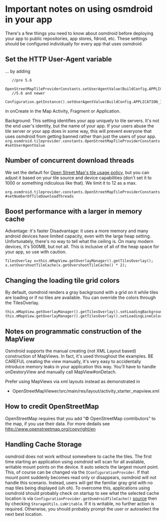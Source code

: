 # Important notes on using osmdroid in your app

There's a few things you need to know about osmdroid before deploying your app to public repositories, app stores, fdroid, etc. These settings should be configured individually for every app that uses osmdroid.

## Set the HTTP User-Agent variable

... by adding

````
   //pre 5.6
   OpenStreetMapTileProviderConstants.setUserAgentValue(BuildConfig.APPLICATION_ID);
   //5.6 and newer
   Configuration.getInstance().setUserAgentValue(BuildConfig.APPLICATION_ID)
````

in onCreate in the Map Activity, Fragment or Application.

Background: This setting identifies your app uniquely to tile servers. It's not the end user's identity, but the name of your app. If your users abuse the tile server or your app does in some way, this will prevent everyone that uses osmdroid from getting banned rather than just the users of your app.
`org.osmdroid.tileprovider.constants.OpenStreetMapTileProviderConstants#setUserAgentValue`


## Number of concurrent download threads

We set the default for [Open Street Map's tile usage policy](http://wiki.openstreetmap.org/wiki/Tile_usage_policy), but you can adjust it based on your tile source and device capabilities (don't set it to 1000 or something ridiculous like that). We limit it to 12 as a max.

`org.osmdroid.tileprovider.constants.OpenStreetMapTileProviderConstants#setNumberOfTileDownloadThreads`


## Boost performance with a larger in memory cache

Advantage: it's faster
Disadvantage: it uses a more memory and many android devices have limited capacity, even with the large heap setting. Unfortunately, there's no way to tell what the ceiling is. On many modern devices, it's 500MB, but not all. This is inclusive of all of the heap space for your app, so use with caution. 

````
TilesOverlay x=this.mMapView.getOverlayManager().getTilesOverlay();
x.setOvershootTileCache(x.getOvershootTileCache() * 2);
````

## Changing the loading tile grid colors

By default, osmdroid renders a gray background with a grid on it while tiles are loading or if no tiles are available. You can override the colors through the TilesOverlay.

````
this.mMapView.getOverlayManager().getTilesOverlay().setLoadingBackgroundColor(android.R.color.black);
this.mMapView.getOverlayManager().getTilesOverlay().setLoadingLineColor(Color.argb(255,0,255,0));
````

## Notes on programmatic construction of the MapView

Osmdroid supports the manual creating (not XML Layout based) construction of MapViews. In fact, it's used throughout the examples. BE CAREFUL creating the view manually, it's very easy to accidentally introduce memory leaks in your application this way. You'll have to handle onDestoryView and manually call MapView#onDetach.

Prefer using MapViews via xml layouts instead as demonstrated in 

* OpenStreetMapViewer/src/main/res/layout/activity_starter_mapview.xml

## How to credit OpenStreetMap

OpenStreetMap requires that you add “© OpenStreetMap contributors” to the map, if you use their data. For more dedails see http://www.openstreetmap.org/copyright/en 

## Handling Cache Storage

osmdroid does not work without somewhere to cache the tiles. The first time starting an application using osmdroid will scan for all available, writable mount points on the device. It auto selects the largest mount point. This, of course can be changed via the `IConfigurationProvider`. If that mount point suddenly becomes read only or disappears, osmdroid will not handle this scenario. Instead, users will get the familiar gray grid with no map tiles being displayed (uh oh). To overcome this, applications using osmdroid should probably check on startup to see what the selected cache location is via `ConfigurationProvider.getOsmdroidTileCache()` [source](https://github.com/osmdroid/osmdroid/blob/master/osmdroid-android/src/main/java/org/osmdroid/config/DefaultConfigurationProvider.java#L234) then by checking `StorageUtils.isWritable`. If it is writable, no further action is required. Otherwise, you should probably prompt the user or autoselect the next best location.